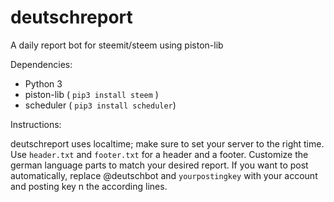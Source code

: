 # deutschreport
A daily report bot for steemit/steem using piston-lib

Dependencies:

- Python 3
- piston-lib ( `pip3 install steem` )
- scheduler ( `pip3 install scheduler`)

Instructions:

deutschreport uses localtime; make sure to set your server to the right time.
Use `header.txt` and `footer.txt` for a header and a footer.
Customize the german language parts to match your desired report.
If you want to post automatically, replace @deutschbot and `yourpostingkey` with your account and posting key n the according lines.
